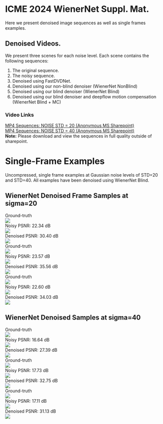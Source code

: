 # ICME 2024 WienerNet Suppl. Mat.
Here we present denoised image sequences as well as single frames examples.

## Denoised Videos.
We present three scenes for each noise level. Each scene contains the following sequences:
1. The original sequence.
2. The noisy sequence.
3. Denoised using FastDVDNet.
4. Denoised using our non-blind denoiser (WienerNet NonBlind)
5. Denoised using our blind denoiser (WienerNet Blind)
6. Denoised using our blind denoiser and deepflow motion compensation (WienerNet Blind + MC) 

### Video Links
[MP4 Sequences: NOISE STD = 20 (Anonymous MS Sharepoint)](https://1drv.ms/f/s!AhKO8wUz4hy9iBGgcWsWB9JllTYs?e=USQnCp)\
[MP4 Sequences: NOISE STD = 40 (Anonymous MS Sharepoint)](https://1drv.ms/f/s!AhKO8wUz4hy9iBUXaBORpTL4K_FI?e=jGXHfm)\
**Note:** Please download and view the sequences in full quality outside of sharepoint.
# Single-Frame Examples
Uncompressed, single frame examples at Gaussian noise levels of STD=20 and STD=40. All examples have been denoised using WienerNet Blind.
## WienerNet Denoised Frame Samples at sigma=20
Ground-truth\
![](samples_sig20/GT_00000010.png)\
Noisy PSNR: 22.34 dB\
![](samples_sig20/NOISY_00000010.png)\
Denoised PSNR: 30.40 dB\
![](samples_sig20/00000010_denoise.png)\
Ground-truth\
![](samples_sig20/GT_00000010ham.png)\
Noisy PSNR: 23.57 dB\
![](samples_sig20/NOISY_00000010ham.png)\
Denoised PSNR: 35.56 dB\
![](samples_sig20/00000010_denoiseham.png)\
Ground-truth\
![](samples_sig20/GT_00000010mar.png)\
Noisy PSNR: 22.60 dB\
![](samples_sig20/NOISY_00000010mar.png)\
Denoised PSNR: 34.03 dB\
![](samples_sig20/00000010_denoisemar.png)


## WienerNet Denoised Samples at sigma=40
Ground-truth\
![](samples_sig40/GT_00000010.png)\
Noisy PSNR: 16.64 dB\
![](samples_sig40/NOISY_00000010.png)\
Denoised PSNR: 27.39 dB\
![](samples_sig40/00000010_denoise.png)\
Ground-truth\
![](samples_sig40/GT_00000010ham.png)\
Noisy PSNR: 17.73 dB\
![](samples_sig40/NOISY_00000010ham.png)\
Denoised PSNR: 32.75 dB\
![](samples_sig40/00000010_denoiseham.png)\
Ground-truth\
![](samples_sig40/GT_00000010mar.png)\
Noisy PSNR: 17.11 dB\
![](samples_sig40/NOISY_00000010mar.png)\
Denoised PSNR: 31.13 dB\
![](samples_sig40/00000010_denoisemar.png)

